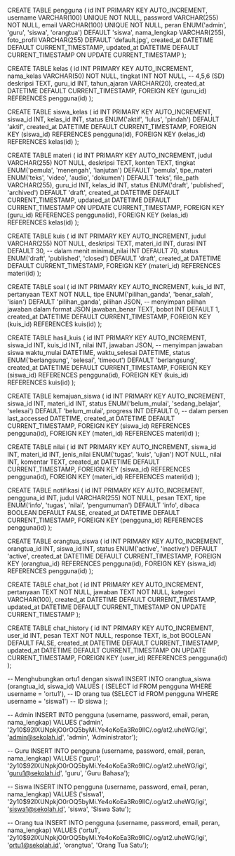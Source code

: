CREATE TABLE pengguna (
    id INT PRIMARY KEY AUTO_INCREMENT,
    username VARCHAR(100) UNIQUE NOT NULL,
    password VARCHAR(255) NOT NULL,
    email VARCHAR(100) UNIQUE NOT NULL,
    peran ENUM('admin', 'guru', 'siswa', 'orangtua') DEFAULT 'siswa',
    nama_lengkap VARCHAR(255),
    foto_profil VARCHAR(255) DEFAULT 'default.jpg',
    created_at DATETIME DEFAULT CURRENT_TIMESTAMP,
    updated_at DATETIME DEFAULT CURRENT_TIMESTAMP ON UPDATE CURRENT_TIMESTAMP
);

CREATE TABLE kelas (
    id INT PRIMARY KEY AUTO_INCREMENT,
    nama_kelas VARCHAR(50) NOT NULL,
    tingkat INT NOT NULL, -- 4,5,6 (SD)
    deskripsi TEXT,
    guru_id INT,
    tahun_ajaran VARCHAR(20),
    created_at DATETIME DEFAULT CURRENT_TIMESTAMP,
    FOREIGN KEY (guru_id) REFERENCES pengguna(id)
);

CREATE TABLE siswa_kelas (
    id INT PRIMARY KEY AUTO_INCREMENT,
    siswa_id INT,
    kelas_id INT,
    status ENUM('aktif', 'lulus', 'pindah') DEFAULT 'aktif',
    created_at DATETIME DEFAULT CURRENT_TIMESTAMP,
    FOREIGN KEY (siswa_id) REFERENCES pengguna(id),
    FOREIGN KEY (kelas_id) REFERENCES kelas(id)
);

CREATE TABLE materi (
    id INT PRIMARY KEY AUTO_INCREMENT,
    judul VARCHAR(255) NOT NULL,
    deskripsi TEXT,
    konten TEXT,
    tingkat ENUM('pemula', 'menengah', 'lanjutan') DEFAULT 'pemula',
    tipe_materi ENUM('teks', 'video', 'audio', 'dokumen') DEFAULT 'teks',
    file_path VARCHAR(255),
    guru_id INT,
    kelas_id INT,
    status ENUM('draft', 'published', 'archived') DEFAULT 'draft',
    created_at DATETIME DEFAULT CURRENT_TIMESTAMP,
    updated_at DATETIME DEFAULT CURRENT_TIMESTAMP ON UPDATE CURRENT_TIMESTAMP,
    FOREIGN KEY (guru_id) REFERENCES pengguna(id),
    FOREIGN KEY (kelas_id) REFERENCES kelas(id)
);

CREATE TABLE kuis (
    id INT PRIMARY KEY AUTO_INCREMENT,
    judul VARCHAR(255) NOT NULL,
    deskripsi TEXT,
    materi_id INT,
    durasi INT DEFAULT 30, -- dalam menit
    minimal_nilai INT DEFAULT 70,
    status ENUM('draft', 'published', 'closed') DEFAULT 'draft',
    created_at DATETIME DEFAULT CURRENT_TIMESTAMP,
    FOREIGN KEY (materi_id) REFERENCES materi(id)
);

CREATE TABLE soal (
    id INT PRIMARY KEY AUTO_INCREMENT,
    kuis_id INT,
    pertanyaan TEXT NOT NULL,
    tipe ENUM('pilihan_ganda', 'benar_salah', 'isian') DEFAULT 'pilihan_ganda',
    pilihan JSON, -- menyimpan pilihan jawaban dalam format JSON
    jawaban_benar TEXT,
    bobot INT DEFAULT 1,
    created_at DATETIME DEFAULT CURRENT_TIMESTAMP,
    FOREIGN KEY (kuis_id) REFERENCES kuis(id)
);

CREATE TABLE hasil_kuis (
    id INT PRIMARY KEY AUTO_INCREMENT,
    siswa_id INT,
    kuis_id INT,
    nilai INT,
    jawaban JSON, -- menyimpan jawaban siswa
    waktu_mulai DATETIME,
    waktu_selesai DATETIME,
    status ENUM('berlangsung', 'selesai', 'timeout') DEFAULT 'berlangsung',
    created_at DATETIME DEFAULT CURRENT_TIMESTAMP,
    FOREIGN KEY (siswa_id) REFERENCES pengguna(id),
    FOREIGN KEY (kuis_id) REFERENCES kuis(id)
);

CREATE TABLE kemajuan_siswa (
    id INT PRIMARY KEY AUTO_INCREMENT,
    siswa_id INT,
    materi_id INT,
    status ENUM('belum_mulai', 'sedang_belajar', 'selesai') DEFAULT 'belum_mulai',
    progress INT DEFAULT 0, -- dalam persen
    last_accessed DATETIME,
    created_at DATETIME DEFAULT CURRENT_TIMESTAMP,
    FOREIGN KEY (siswa_id) REFERENCES pengguna(id),
    FOREIGN KEY (materi_id) REFERENCES materi(id)
);

CREATE TABLE nilai (
    id INT PRIMARY KEY AUTO_INCREMENT,
    siswa_id INT,
    materi_id INT,
    jenis_nilai ENUM('tugas', 'kuis', 'ujian') NOT NULL,
    nilai INT,
    komentar TEXT,
    created_at DATETIME DEFAULT CURRENT_TIMESTAMP,
    FOREIGN KEY (siswa_id) REFERENCES pengguna(id),
    FOREIGN KEY (materi_id) REFERENCES materi(id)
);

CREATE TABLE notifikasi (
    id INT PRIMARY KEY AUTO_INCREMENT,
    pengguna_id INT,
    judul VARCHAR(255) NOT NULL,
    pesan TEXT,
    tipe ENUM('info', 'tugas', 'nilai', 'pengumuman') DEFAULT 'info',
    dibaca BOOLEAN DEFAULT FALSE,
    created_at DATETIME DEFAULT CURRENT_TIMESTAMP,
    FOREIGN KEY (pengguna_id) REFERENCES pengguna(id)
);


CREATE TABLE orangtua_siswa (
    id INT PRIMARY KEY AUTO_INCREMENT,
    orangtua_id INT,
    siswa_id INT,
    status ENUM('active', 'inactive') DEFAULT 'active',
    created_at DATETIME DEFAULT CURRENT_TIMESTAMP,
    FOREIGN KEY (orangtua_id) REFERENCES pengguna(id),
    FOREIGN KEY (siswa_id) REFERENCES pengguna(id)
);

CREATE TABLE chat_bot (
    id INT PRIMARY KEY AUTO_INCREMENT,
    pertanyaan TEXT NOT NULL,
    jawaban TEXT NOT NULL,
    kategori VARCHAR(100),
    created_at DATETIME DEFAULT CURRENT_TIMESTAMP,
    updated_at DATETIME DEFAULT CURRENT_TIMESTAMP ON UPDATE CURRENT_TIMESTAMP
);

CREATE TABLE chat_history (
    id INT PRIMARY KEY AUTO_INCREMENT,
    user_id INT,
    pesan TEXT NOT NULL,
    response TEXT,
    is_bot BOOLEAN DEFAULT FALSE,
    created_at DATETIME DEFAULT CURRENT_TIMESTAMP,
    updated_at DATETIME DEFAULT CURRENT_TIMESTAMP ON UPDATE CURRENT_TIMESTAMP,
    FOREIGN KEY (user_id) REFERENCES pengguna(id)
);

-- Menghubungkan ortu1 dengan siswa1
INSERT INTO orangtua_siswa (orangtua_id, siswa_id) 
VALUES (
    (SELECT id FROM pengguna WHERE username = 'ortu1'), -- ID orang tua
    (SELECT id FROM pengguna WHERE username = 'siswa1') -- ID siswa
);

-- Admin
INSERT INTO pengguna (username, password, email, peran, nama_lengkap) 
VALUES ('admin', '$2y$10$92IXUNpkjO0rOQ5byMi.Ye4oKoEa3Ro9llC/.og/at2.uheWG/igi', 'admin@sekolah.id', 'admin', 'Administrator');

-- Guru
INSERT INTO pengguna (username, password, email, peran, nama_lengkap)
VALUES ('guru1', '$2y$10$92IXUNpkjO0rOQ5byMi.Ye4oKoEa3Ro9llC/.og/at2.uheWG/igi', 'guru1@sekolah.id', 'guru', 'Guru Bahasa');

-- Siswa
INSERT INTO pengguna (username, password, email, peran, nama_lengkap)
VALUES ('siswa1', '$2y$10$92IXUNpkjO0rOQ5byMi.Ye4oKoEa3Ro9llC/.og/at2.uheWG/igi', 'siswa1@sekolah.id', 'siswa', 'Siswa Satu');

-- Orang tua
INSERT INTO pengguna (username, password, email, peran, nama_lengkap)
VALUES ('ortu1', '$2y$10$92IXUNpkjO0rOQ5byMi.Ye4oKoEa3Ro9llC/.og/at2.uheWG/igi', 'ortu1@sekolah.id', 'orangtua', 'Orang Tua Satu');


